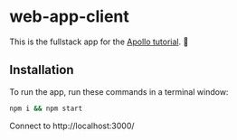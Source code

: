 # web-app-client

This is the fullstack app for the [Apollo tutorial](http://apollographql.com/docs/tutorial/introduction.html). 🚀

## Installation

To run the app, run these commands in a terminal window:

```bash
npm i && npm start
```

Connect to http://localhost:3000/